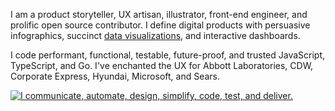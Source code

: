 I am a product storyteller, UX artisan, illustrator, front-end engineer, and prolific open source contributor. I define digital products with persuasive infographics, succinct [data visualizations](https://www.TheScottKrause.com/d3_datavis_skills.html), and interactive dashboards.

I code performant, functional, testable, future-proof, and trusted JavaScript, TypeScript, and Go. I've enchanted the UX for Abbott Laboratories, CDW, Corporate Express, Hyundai, Microsoft, and Sears.

<div center>
<a href="https://theScottKrause.com/" center>
  <img src="https://thescottkrause.com/content/eres_2020_infgr_venn_1.webp" alt="I communicate, automate, design, simplify, code, test, and deliver.">
</a>
</div>
